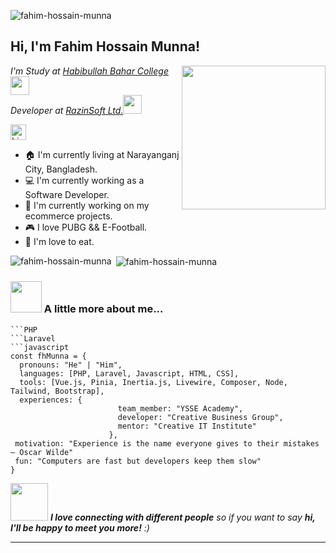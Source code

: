 
<p align="left"> <img src="https://komarev.com/ghpvc/?username=fahim-hossain-munna&label=Profile%20views&color=0e75b6&style=flat" alt="fahim-hossain-munna" /> </p>

<h2> Hi, I'm Fahim Hossain Munna!</h2>
<img align='right' src="https://i.ibb.co/g9SDyGs/profile-pic-1.png" width="230">
<p><em>I'm Study at <a href="https://hbuc.edu.bd/">Habibullah Bahar College</a><img src="https://media.giphy.com/media/fYSnHlufseco8Fh93Z/giphy.gif" width="30"></br>Developer at <a href="https://cbg.com.bd/">RazinSoft Ltd.</a><img src="https://media.giphy.com/media/WUlplcMpOCEmTGBtBW/giphy.gif" width="30"> 
</em></p>

[<img src="https://img.shields.io/badge/LinkedIn-282C34?logo=linkedin&logoColor=0077B5" alt="LinkedIn logo" title="LinkedIn" height="25" />](https://www.linkedin.com/in/fahim-hossain-munna-004a81219/)

- :house: I'm currently living at Narayanganj City, Bangladesh.
- :computer: I'm currently working as a Software Developer.
- :dart: I'm currently working on my ecommerce projects.
- :video_game: I love PUBG && E-Football.
- :cut_of_meat: I'm love to eat.

<p><img align="left" src="https://github-readme-stats.vercel.app/api/top-langs?username=fahim-hossain-munna&show_icons=true&locale=en&layout=compact" alt="fahim-hossain-munna" /></p>

<p>&nbsp;<img align="center" src="https://github-readme-stats.vercel.app/api?username=fahim-hossain-munna&show_icons=true&locale=en" alt="fahim-hossain-munna" /></p>



### <img src="https://media.giphy.com/media/VgCDAzcKvsR6OM0uWg/giphy.gif" width="50"> A little more about me...  
```baaddei
```PHP
```Laravel
```javascript
const fhMunna = {
  pronouns: "He" | "Him",
  languages: [PHP, Laravel, Javascript, HTML, CSS],
  tools: [Vue.js, Pinia, Inertia.js, Livewire, Composer, Node, Tailwind, Bootstrap],
  experiences: {
                        team_member: "YSSE Academy",
                        developer: "Creative Business Group",
                        mentor: "Creative IT Institute"
                      },
 motivation: "Experience is the name everyone gives to their mistakes – Oscar Wilde"
 fun: "Computers are fast but developers keep them slow"
}
```

<img src="https://media.giphy.com/media/LnQjpWaON8nhr21vNW/giphy.gif" width="60"> <em><b>I love connecting with different people</b> so if you want to say <b>hi, I'll be happy to meet you more!</b> :)</em>

---
